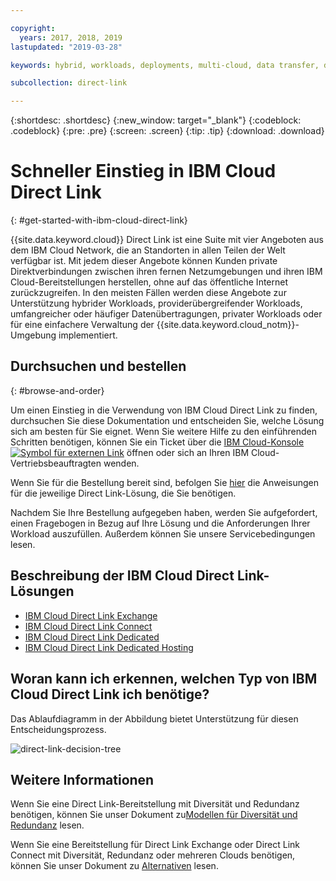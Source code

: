 ```yaml
---

copyright:
  years: 2017, 2018, 2019
lastupdated: "2019-03-28"

keywords: hybrid, workloads, deployments, multi-cloud, data transfer, descriptions, diverse, redundant

subcollection: direct-link

---
```


{:shortdesc: .shortdesc}
{:new_window: target="_blank"}
{:codeblock: .codeblock}
{:pre: .pre}
{:screen: .screen}
{:tip: .tip}
{:download: .download}

# Schneller Einstieg in IBM Cloud Direct Link
{: #get-started-with-ibm-cloud-direct-link}

{{site.data.keyword.cloud}} Direct Link ist eine Suite mit vier Angeboten aus dem IBM Cloud Network, die an Standorten in allen Teilen der Welt verfügbar ist. Mit jedem dieser Angebote können Kunden private Direktverbindungen zwischen ihren fernen Netzumgebungen und ihren IBM Cloud-Bereitstellungen herstellen, ohne auf das öffentliche Internet zurückzugreifen. In den meisten Fällen werden diese Angebote zur Unterstützung hybrider Workloads, providerübergreifender Workloads, umfangreicher oder häufiger Datenübertragungen, privater Workloads oder für eine einfachere Verwaltung der {{site.data.keyword.cloud_notm}}-Umgebung implementiert.

## Durchsuchen und bestellen
{: #browse-and-order}

Um einen Einstieg in die Verwendung von IBM Cloud Direct Link zu finden, durchsuchen Sie diese Dokumentation und entscheiden Sie, welche Lösung sich am besten für Sie eignet. Wenn Sie weitere Hilfe zu den einführenden Schritten benötigen, können Sie ein Ticket über die [IBM Cloud-Konsole ![Symbol für externen Link](../../icons/launch-glyph.svg "Symbol für externen Link")](https://cloud.ibm.com/unifiedsupport/cases/add) öffnen oder sich an Ihren IBM Cloud-Vertriebsbeauftragten wenden.

Wenn Sie für die Bestellung bereit sind, befolgen Sie [hier](/docs/infrastructure/direct-link?topic=direct-link-order-ibm-cloud-direct-link) die Anweisungen für die jeweilige Direct Link-Lösung, die Sie benötigen.

Nachdem Sie Ihre Bestellung aufgegeben haben, werden Sie aufgefordert, einen Fragebogen in Bezug auf Ihre Lösung und die Anforderungen Ihrer Workload auszufüllen. Außerdem können Sie unsere Servicebedingungen lesen.

## Beschreibung der IBM Cloud Direct Link-Lösungen

 * [IBM Cloud Direct Link Exchange](/docs/infrastructure/direct-link?topic=direct-link-direct-link-exchange-solution)
 * [IBM Cloud Direct Link Connect](/docs/infrastructure/direct-link?topic=direct-link-direct-link-connect-solution)
 * [IBM Cloud Direct Link Dedicated](/docs/infrastructure/direct-link?topic=direct-link-direct-link-dedicated-solution)
 * [IBM Cloud Direct Link Dedicated Hosting](/docs/infrastructure/direct-link?topic=direct-link-direct-link-dedicated-hosting-solution)


## Woran kann ich erkennen, welchen Typ von IBM Cloud Direct Link ich benötige?

Das Ablaufdiagramm in der Abbildung bietet Unterstützung für diesen Entscheidungsprozess.

![direct-link-decision-tree](/images/direct-link-decision-tree.png)

## Weitere Informationen

Wenn Sie eine Direct Link-Bereitstellung mit Diversität und Redundanz benötigen, können Sie unser Dokument zu[Modellen für Diversität und Redundanz](/docs/infrastructure/direct-link?topic=direct-link-models-for-diversity-and-redundancy-in-direct-link) lesen.

Wenn Sie eine Bereitstellung für Direct Link Exchange oder Direct Link Connect mit Diversität, Redundanz oder mehreren Clouds benötigen, können Sie unser Dokument zu [Alternativen](/docs/infrastructure/direct-link?topic=direct-link-alternatives-for-your-ibm-cloud-direct-link-deployment) lesen.
